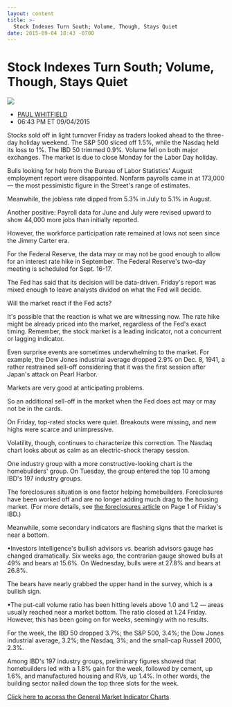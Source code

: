 ```yaml
---
layout: content
title: >-
  Stock Indexes Turn South; Volume, Though, Stays Quiet
date: 2015-09-04 18:43 -0700
---
```



Stock Indexes Turn South; Volume, Though, Stays Quiet
======================================================


![](https://www.investors.com/wp-content/uploads/ibd-migrated-images/MPv_150908_635769766868877285.png)

* [PAUL WHITFIELD](https://www.investors.com/author/whitfieldp/ "Posts by PAUL WHITFIELD")
* 06:43 PM ET 09/04/2015




  

Stocks sold off in light turnover Friday as traders looked ahead to the three-day holiday weekend. The S&P 500 sliced off 1.5%, while the Nasdaq held its loss to 1%. The IBD 50 trimmed 0.9%. Volume fell on both major exchanges. The market is due to close Monday for the Labor Day holiday.

  

Bulls looking for help from the Bureau of Labor Statistics' August employment report were disappointed. Nonfarm payrolls came in at 173,000 — the most pessimistic figure in the Street's range of estimates.

  

Meanwhile, the jobless rate dipped from 5.3% in July to 5.1% in August.

  

Another positive: Payroll data for June and July were revised upward to show 44,000 more jobs than initially reported.

  

However, the workforce participation rate remained at lows not seen since the Jimmy Carter era.

  

For the Federal Reserve, the data may or may not be good enough to allow for an interest rate hike in September. The Federal Reserve's two-day meeting is scheduled for Sept. 16-17.

  

The Fed has said that its decision will be data-driven. Friday's report was mixed enough to leave analysts divided on what the Fed will decide.

  

Will the market react if the Fed acts?

  

It's possible that the reaction is what we are witnessing now. The rate hike might be already priced into the market, regardless of the Fed's exact timing. Remember, the stock market is a leading indicator, not a concurrent or lagging indicator.

  

Even surprise events are sometimes underwhelming to the market. For example, the Dow Jones industrial average dropped 2.9% on Dec. 8, 1941, a rather restrained sell-off considering that it was the first session after Japan's attack on Pearl Harbor.

  

Markets are very good at anticipating problems.

  

So an additional sell-off in the market when the Fed does act may or may not be in the cards.

  

On Friday, top-rated stocks were quiet. Breakouts were missing, and new highs were scarce and unimpressive.

  

Volatility, though, continues to characterize this correction. The Nasdaq chart looks about as calm as an electric-shock therapy session.

  

One industry group with a more constructive-looking chart is the homebuilders' group. On Tuesday, the group entered the top 10 among IBD's 197 industry groups.

  

The foreclosures situation is one factor helping homebuilders. Foreclosures have been worked off and are no longer adding much drag to the housing market. (For more details, see [the foreclosures article](http://news.investors.com/business-inside-real-estate/090315-769580-foreclosure-crisis-fading-from-housing-market.htm) on Page 1 of Friday's IBD.)

  

Meanwhile, some secondary indicators are flashing signs that the market is near a bottom.

  

•Investors Intelligence's bullish advisors vs. bearish advisors gauge has changed dramatically. Six weeks ago, the contrarian gauge showed bulls at 49% and bears at 15.6%. On Wednesday, bulls were at 27.8% and bears at 26.8%.

  

The bears have nearly grabbed the upper hand in the survey, which is a bullish sign.

  

•The put-call volume ratio has been hitting levels above 1.0 and 1.2 — areas usually reached near a market bottom. The ratio closed at 1.24 Friday. However, this has been going on for weeks, seemingly with no results.

  

For the week, the IBD 50 dropped 3.7%; the S&P 500, 3.4%; the Dow Jones industrial average, 3.2%; the Nasdaq, 3%; and the small-cap Russell 2000, 2.3%.

  

Among IBD's 197 industry groups, preliminary figures showed that homebuilders led with a 1.8% gain for the week, followed by cement, up 1.6%, and manufactured housing and RVs, up 1.4%. In other words, the building sector nailed down the top three slots for the week.

  

[Click here to access the General Market Indicator Charts](https://www.investors.com/pdf/GMI_090815.pdf).




